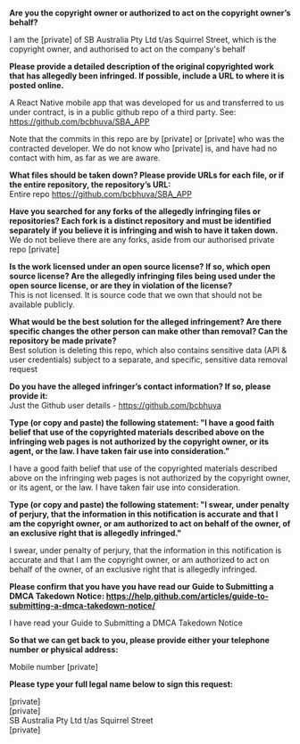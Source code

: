 **Are you the copyright owner or authorized to act on the copyright owner’s behalf?**  
  
I am the [private] of SB Australia Pty Ltd t/as Squirrel Street, which is the copyright owner, and authorised to act on the company's behalf  
  
**Please provide a detailed description of the original copyrighted work that has allegedly been infringed. If possible, include a URL to where it is posted online.**  
  
A React Native mobile app that was developed for us and transferred to us under contract, is in a public github repo of a third party. See: https://github.com/bcbhuva/SBA_APP  
  
Note that the commits in this repo are by [private] or [private] who was the contracted developer. We do not know who [private] is, and have had no contact with him, as far as we are aware.  
  
**What files should be taken down? Please provide URLs for each file, or if the entire repository, the repository’s URL:**   
Entire repo https://github.com/bcbhuva/SBA_APP  
  
**Have you searched for any forks of the allegedly infringing files or repositories? Each fork is a distinct repository and must be identified separately if you believe it is infringing and wish to have it taken down.**   
We do not believe there are any forks, aside from our authorised private repo [private]    
  
**Is the work licensed under an open source license? If so, which open source license? Are the allegedly infringing files being used under the open source license, or are they in violation of the license?**   
This is not licensed. It is source code that we own that should not be available publicly.  
  
**What would be the best solution for the alleged infringement? Are there specific changes the other person can make other than removal? Can the repository be made private?**   
Best solution is deleting this repo, which also contains sensitive data (API & user credentials) subject to a separate, and specific, sensitive data removal request  
  
**Do you have the alleged infringer’s contact information? If so, please provide it:**   
Just the Github user details - https://github.com/bcbhuva  
  
**Type (or copy and paste) the following statement: "I have a good faith belief that use of the copyrighted materials described above on the infringing web pages is not authorized by the copyright owner, or its agent, or the law. I have taken fair use into consideration."**  
  
I have a good faith belief that use of the copyrighted materials described above on the infringing web pages is not authorized by the copyright owner, or its agent, or the law. I have taken fair use into consideration.  
  
**Type (or copy and paste) the following statement: "I swear, under penalty of perjury, that the information in this notification is accurate and that I am the copyright owner, or am authorized to act on behalf of the owner, of an exclusive right that is allegedly infringed."**  
  
I swear, under penalty of perjury, that the information in this notification is accurate and that I am the copyright owner, or am authorized to act on behalf of the owner, of an exclusive right that is allegedly infringed.  
  
**Please confirm that you have you have read our Guide to Submitting a DMCA Takedown Notice: https://help.github.com/articles/guide-to-submitting-a-dmca-takedown-notice/**  
  
I have read your Guide to Submitting a DMCA Takedown Notice  
  
**So that we can get back to you, please provide either your telephone number or physical address:**  
  
Mobile number [private]    
  
**Please type your full legal name below to sign this request:**  
  
[private]  
[private]  
SB Australia Pty Ltd t/as Squirrel Street   
[private]  

